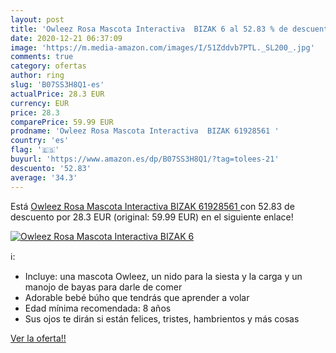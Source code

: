```yaml
---
layout: post
title: 'Owleez Rosa Mascota Interactiva  BIZAK 6 al 52.83 % de descuento'
date: 2020-12-21 06:37:09
image: 'https://m.media-amazon.com/images/I/51Zddvb7PTL._SL200_.jpg'
comments: true
category: ofertas
author: ring
slug: 'B07SS3H8Q1-es'
actualPrice: 28.3 EUR
currency: EUR
price: 28.3
comparePrice: 59.99 EUR
prodname: 'Owleez Rosa Mascota Interactiva  BIZAK 61928561 '
country: 'es'
flag: '🇪🇸'
buyurl: 'https://www.amazon.es/dp/B07SS3H8Q1/?tag=tolees-21'
descuento: '52.83'
average: '34.3'
---
```


Está [Owleez Rosa Mascota Interactiva  BIZAK 61928561 ](https://www.amazon.es/dp/B07SS3H8Q1/?tag=tolees-21) con 52.83 de descuento por 28.3 EUR (original: 59.99 EUR) en el siguiente enlace!

[![Owleez Rosa Mascota Interactiva  BIZAK 6](https://m.media-amazon.com/images/I/51Zddvb7PTL._SL200_.jpg)](https://www.amazon.es/dp/B07SS3H8Q1/?tag=tolees-21)

ℹ️:

- Incluye: una mascota Owleez, un nido para la siesta y la carga y un manojo de bayas para darle de comer
- Adorable bebé búho que tendrás que aprender a volar
- Edad mínima recomendada: 8 años
- Sus ojos te dirán si están felices, tristes, hambrientos y más cosas

[Ver la oferta!!](https://www.amazon.es/dp/B07SS3H8Q1/?tag=tolees-21)
